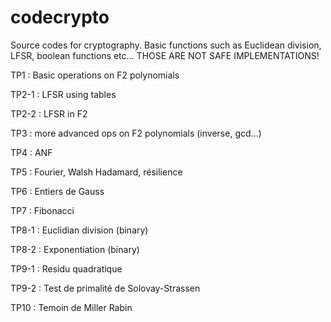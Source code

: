 # codecrypto
Source codes for cryptography. Basic functions such as Euclidean division, LFSR, boolean functions etc... THOSE ARE NOT SAFE IMPLEMENTATIONS!


TP1 : Basic operations on F2 polynomials

TP2-1 : LFSR using tables

TP2-2 : LFSR in F2

TP3 : more advanced ops on F2 polynomials (inverse, gcd...)

TP4 : ANF

TP5 : Fourier, Walsh Hadamard, résilience

TP6 : Entiers de Gauss

TP7 : Fibonacci

TP8-1 : Euclidian division (binary)

TP8-2 : Exponentiation (binary)

TP9-1 : Residu quadratique

TP9-2 : Test de primalité de Solovay-Strassen

TP10 : Temoin de Miller Rabin
